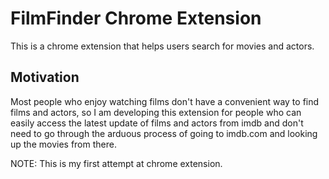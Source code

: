 # FilmFinder Chrome Extension

This is a chrome extension that helps users search for movies and actors.

## Motivation

Most people who enjoy watching films don't have a convenient way to find films and actors, so I am developing this extension for people who can easily access the latest update of films and actors from imdb and don't need to go through the arduous process of going to imdb.com and looking up the movies from there.

NOTE: This is my first attempt at chrome extension.